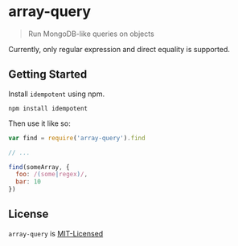 # array-query

> Run MongoDB-like queries on objects

Currently, only regular expression and direct equality is supported.

## Getting Started

Install `idempotent` using npm.

```shell
npm install idempotent
```

Then use it like so:

```javascript
var find = require('array-query').find

// ...

find(someArray, {
  foo: /(some|regex)/,
  bar: 10
})
```

## License

`array-query` is [MIT-Licensed](https://github.com/shovon/array-query/blob/master/LICENSE)